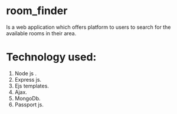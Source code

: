 # room_finder

  Is a web application which offers platform to users to search for the available rooms in their area.

# Technology used:
  
  1. Node js .
  2. Express js.
  3. Ejs templates.
  4. Ajax.
  5. MongoDb.
  6. Passport js.
  
